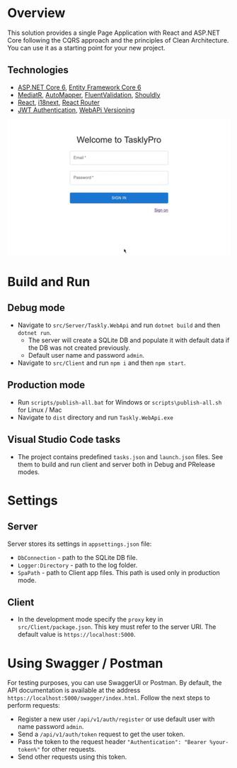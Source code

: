 # Overview
This solution provides a single Page Application with React and ASP.NET Core following the CQRS approach and the principles of Clean Architecture. You can use it as a starting point for your new project.
## Technologies
* [ASP.NET Core 6](https://docs.microsoft.com/en-us/aspnet/core/introduction-to-aspnet-core?view=aspnetcore-6.0), [Entity Framework Core 6](https://docs.microsoft.com/en-us/ef/core/)
* [MediatR](https://github.com/jbogard/MediatR), [AutoMapper](https://automapper.org/), [FluentValidation](https://fluentvalidation.net/), [Shouldly](https://github.com/shouldly/shouldly)
* [React](https://reactjs.org/), [i18next](https://react.i18next.com/), [React Router](https://reactrouter.com/)
* [JWT Authentication](https://jwt.io/), [WebAPi Versioning](https://www.nuget.org/packages/Microsoft.AspNetCore.Mvc.Versioning/)

![](https://github.com/treshnikov/clean-architecture-template/blob/main/img/demo.gif)

# Build and Run
## Debug mode
- Navigate to `src/Server/Taskly.WebApi` and run `dotnet build` and then `dotnet run`.
  - The server will create a SQLite DB and populate it with default data if the DB was not created previously.
  - Default user name and password `admin`.
- Navigate to `src/Client` and run `npm i` and then `npm start`.
 
## Production mode
- Run `scripts/publish-all.bat` for Windows or `scripts\publish-all.sh` for Linux / Mac
- Navigate to `dist` directory and run `Taskly.WebApi.exe`

## Visual Studio Code tasks 
- The project contains predefined `tasks.json` and `launch.json` files. See them to build and run client and server both in Debug and PRelease modes. 

# Settings
## Server
Server stores its settings in `appsettings.json` file:
  - `DbConnection` - path to the SQLite DB file.
  - `Logger:Directory` - path to the log folder.
  - `SpaPath` - path to Client app files. This path is used only in production mode.

## Client
- In the development mode specify the `proxy` key in `src/Client/package.json`. This key must refer to the server URI. The default value is `https://localhost:5000`.

# Using Swagger / Postman
For testing purposes, you can use SwaggerUI or Postman.
By default, the API documentation is available at the address `https://localhost:5000/swagger/index.html`.
Follow the next steps to perform requests:
- Register a new user `/api/v1/auth/register` or use default user with name password `admin`.
- Send a `/api/v1/auth/token` request to get the user token.
- Pass the token to the request header `"Authentication": "Bearer %your-token%"` for other requests.
- Send other requests using this token.
